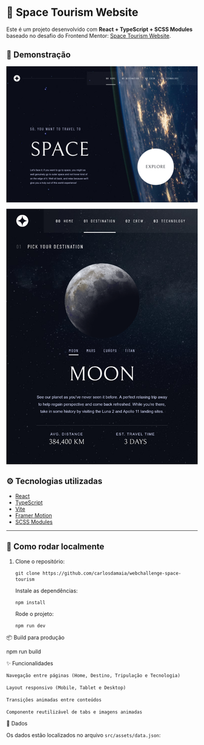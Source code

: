 # 🚀 Space Tourism Website

Este é um projeto desenvolvido com **React + TypeScript + SCSS Modules** baseado no desafio do Frontend Mentor: [Space Tourism Website](https://www.frontendmentor.io/challenges/space-tourism-multipage-website-gRWj1URZ3).

## 📸 Demonstração

![Demonstração Desktop](./screenshots/desktop.png)

![Mobile](./screenshots/tablet.png)

## ⚙️ Tecnologias utilizadas

- [React](https://reactjs.org/)
- [TypeScript](https://www.typescriptlang.org/)
- [Vite](https://vitejs.dev/)
- [Framer Motion](https://www.framer.com/motion/)
- [SCSS Modules](https://sass-lang.com/)

---

## 🚀 Como rodar localmente

1. Clone o repositório:
   ```
   git clone https://github.com/carlosdamaia/webchallenge-space-tourism
   ```

   Instale as dependências:

   ```
   npm install
   ```
   Rode o projeto:
   
   ```
   npm run dev
   ```

📦 Build para produção

npm run build

✨ Funcionalidades

    Navegação entre páginas (Home, Destino, Tripulação e Tecnologia)

    Layout responsivo (Mobile, Tablet e Desktop)

    Transições animadas entre conteúdos

    Componente reutilizável de tabs e imagens animadas

📁 Dados

Os dados estão localizados no arquivo `src/assets/data.json`: